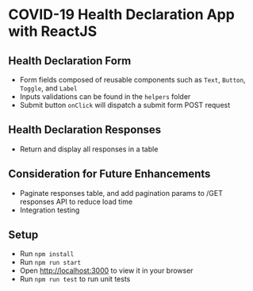 # COVID-19 Health Declaration App with ReactJS

## Health Declaration Form

- Form fields composed of reusable components such as `Text`, `Button`, `Toggle`, and `Label`
- Inputs validations can be found in the `helpers` folder
- Submit button `onClick` will dispatch a submit form POST request

## Health Declaration Responses

- Return and display all responses in a table

## Consideration for Future Enhancements

- Paginate responses table, and add pagination params to /GET responses API to reduce load time
- Integration testing

## Setup

- Run `npm install`
- Run `npm run start`
- Open [http://localhost:3000](http://localhost:3000) to view it in your browser
- Run `npm run test` to run unit tests
